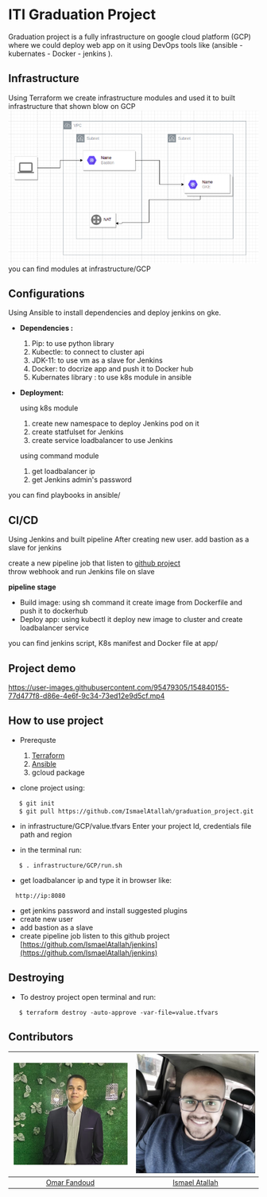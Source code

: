 
#  ITI Graduation Project

Graduation project is a fully infrastructure on google cloud platform (GCP) where we could deploy web app on it using DevOps tools like (ansible - kubernates - Docker - jenkins ).

## Infrastructure 

Using Terraform we create infrastructure modules and used it to built infrastructure that shown blow on GCP 
![Image](media/infra.png)
you can find modules at infrastructure/GCP    

## Configurations 
Using Ansible to install  dependencies and deploy jenkins on gke. 

 * **Dependencies :**
       
     1. Pip: to use python library 
     2. Kubectle: to connect to cluster api
     3. JDK-11: to use vm as a slave for Jenkins
     4. Docker: to docrize app and push it to Docker hub
     5. Kubernates library : to use k8s module in ansible 
 * **Deployment:**
     
     using k8s module
 
     1. create new namespace to deploy Jenkins pod on it 
     2. create statfulset for Jenkins
     3. create service loadbalancer to use Jenkins
    
    using command module 
     
    1. get loadbalancer ip
    2. get Jenkins admin's password

you can find playbooks in ansible/ 

## CI/CD

Using Jenkins and built pipeline 
After creating new user. add bastion as a slave for jenkins 

create a new pipeline job that listen to  [github project](https://github.com/IsmaelAtallah/jenkins)	
 throw webhook and run Jenkins file on slave

**pipeline stage** 
 * Build image: using sh command it create image from Dockerfile  and push it to dockerhub 
 * Deploy app: using kubectl it deploy new image to cluster and create loadbalancer service 

you can find jenkins script, K8s manifest and Docker file at app/

## Project demo     

https://user-images.githubusercontent.com/95479305/154840155-77d477f8-d86e-4e6f-9c34-73ed12e9d5cf.mp4

## How to use project 
* Prerequste 
  1. [Terraform](https://learn.hashicorp.com/tutorials/terraform/install-cli)
  2. [Ansible](https://docs.ansible.com/ansible/latest/installation_guide/intro_installation.html)
  3. gcloud package 
  
* clone project using:

```
   $ git init
   $ git pull https://github.com/IsmaelAtallah/graduation_project.git
```
* in infrastructure/GCP/value.tfvars Enter your project Id, credentials file path and region 

* in the terminal run:
```
   $ . infrastructure/GCP/run.sh
```
* get loadbalancer ip and type it in browser like:
```
  http://ip:8080
```  
* get jenkins password and install suggested plugins   
* create new user
* add bastion as a slave 
* create pipeline job listen to this github project 
[https://github.com/IsmaelAtallah/jenkins](https://github.com/IsmaelAtallah/jenkins)

## Destroying 
* To destroy project open terminal and run: 
```
   $ terraform destroy -auto-approve -var-file=value.tfvars
``` 
## Contributors


|![Omar Fandoud](media/omar.png)|![Ismael Atallah](media/som3a.png)|
|:-----------------:|:-----------:
|[Omar Fandoud](https://github.com/OFandoud)|[Ismael Atallah](https://github.com/IsmaelAtallah)|
